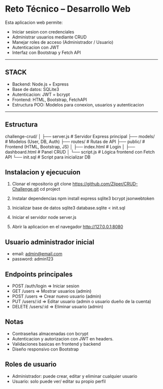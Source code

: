 # Reto Técnico – Desarrollo Web

Esta aplicacion web permite:
 - Iniciar sesion con credenciales
 - Administrar usuarios mediante CRUD
 - Manejar roles de acceso (Administrador / Usuario)
 - Autenticacion con JWT
 - Interfaz con Bootstrap y Fetch API

--------------------------------------------------------------------------

 ## STACK
 - Backend: Node.js + Express
 - Base de datos: SQLite3
 - Autenticacion: JWT = bcrypt
 - Frontend: HTML, Bootstrap, FetchAPI
 - Estructura POO: Modelos para conexion, usuarios y autenticacion

 -------------------------------------------------------------------------

 ## Estructura
 challenge-crud/
│
├── server.js # Servidor Express principal
├── models/ # Modelos (User, DB, Auth)
├── routes/ # Rutas de API
├── public/ # Frontend (HTML, Bootstrap, JS)
│ ├── index.html # Login
│ ├── dashboard.html # Panel CRUD
│ └── script.js # Lógica frontend con Fetch API
└── init.sql # Script para inicializar DB

## Instalacion y ejecucuion
1. Clonar el repositorio
   git clone https://github.com/Zliper/CRUD-Challenge.git
   cd project

2. Instalar dependencias
    npm install express sqlite3 bcrypt jsonwebtoken

3. Inicializar base de datos
    sqlite3 database.sqlite < init.sql

4. Iniciar el servidor
    node server.js

5. Abrir la aplicacion en el navegador
    http://127.0.0.1:8080

## Usuario administrador inicial
 - email: admin@email.com
 - password: admin123

## Endpoints principales
 - POST /auth/login => Iniciar sesion
 - GET /users => Mostrar usuarios (admin)
 - POST /users => Crear nuevo usuario (admin)
 - PUT /users/:id => Editar usuario (admin o usuario dueño de la cuenta)
 - DELETE /users/:id => Eliminar usuario (admin)

 ## Notas
 - Contraseñas almacenadas con bcrypt
 - Autenticacion y autorizacion con JWT en headers.
 - Validaciones basicas en frontend y backend
 - Diseño responsivo con Bootstrap

 ## Roles de usuario
 - Administrador: puede crear, editar y eliminar cualquier usuario
 - Usuario: solo puede ver/ editar su propio perfil